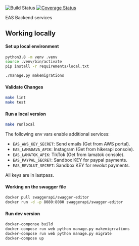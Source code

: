 ![Build Status](https://github.com/etcaterva/eas-backend/actions/workflows/test-and-deploy.yml/badge.svg?branch=master)
[![Coverage Status](https://coveralls.io/repos/github/etcaterva/eas-backend/badge.svg?branch=master)](https://coveralls.io/github/etcaterva/eas-backend?branch=master)

EAS Backend services

## Working locally

#### Set up local environment

```bash
python3.8 -m venv .venv
source .venv/bin/activate
pip install -r requirements/local.txt

./manage.py makemigrations
```

#### Validate Changes

```bash
make lint
make test
```

#### Run a local version

```bash
make runlocal
```

The following env vars enable additional services:

- `EAS_AWS_KEY_SECRET`: Send emails (Get from AWS portal).
- `EAS_LAMADAVA_APIK`: Instagram (Get from hikerapi console).
- `EAS_LAMATOK_APIK`: TikTok (Get from lamatok console).
- `EAS_PAYPAL_SECRET`: Sandbox KEY for paypal payments.
- `EAS_REVOLUT_SECRET`: Sandbox KEY for revolut payments.

All keys are in lastpass.

#### Working on the swagger file

```bash
docker pull swaggerapi/swagger-editor
docker run -d -p 8080:8080 swaggerapi/swagger-editor
```

#### Run dev version

```bash
docker-componse build
docker-compose run web python manage.py makemigrrations
docker-compose run web python manage.py migrate
docker-compose up
```
